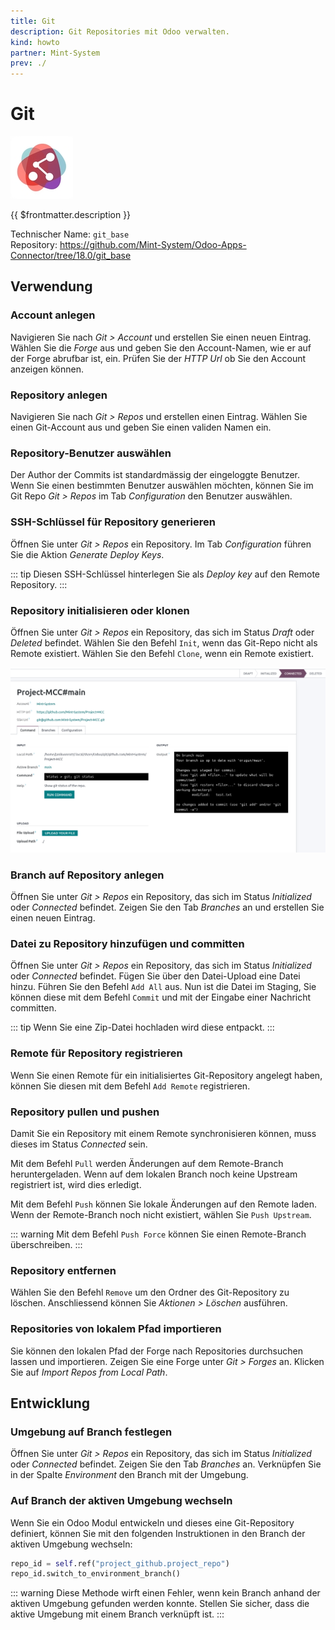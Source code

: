 ```yaml
---
title: Git
description: Git Repositories mit Odoo verwalten.
kind: howto
partner: Mint-System
prev: ./
---
```


# Git

![icons_odoo_git_base_modern](attachments/icons_odoo_git_base_modern.png)

{{ $frontmatter.description }}

Technischer Name: `git_base`\
Repository: <https://github.com/Mint-System/Odoo-Apps-Connector/tree/18.0/git_base>

## Verwendung

### Account anlegen

Navigieren Sie nach _Git > Account_ und erstellen Sie einen neuen Eintrag. Wählen Sie die _Forge_ aus und geben Sie den Account-Namen, wie er auf der Forge abrufbar ist, ein. Prüfen Sie der _HTTP Url_ ob Sie den Account anzeigen können.

### Repository anlegen

Navigieren Sie nach _Git > Repos_ und erstellen einen Eintrag. Wählen Sie einen Git-Account aus und geben Sie einen validen Namen ein.

### Repository-Benutzer auswählen

Der Author der Commits ist standardmässig der eingeloggte Benutzer. Wenn Sie einen bestimmten Benutzer auswählen möchten, können Sie im Git Repo _Git > Repos_ im Tab _Configuration_ den Benutzer auswählen.

### SSH-Schlüssel für Repository generieren

Öffnen Sie unter _Git > Repos_ ein Repository. Im Tab _Configuration_ führen Sie die Aktion _Generate Deploy Keys_.

::: tip
Diesen SSH-Schlüssel hinterlegen Sie als _Deploy key_ auf den Remote Repository.
:::

### Repository initialisieren oder klonen

Öffnen Sie unter _Git > Repos_ ein Repository, das sich im Status _Draft_ oder _Deleted_ befindet. Wählen Sie den Befehl `Init`, wenn das Git-Repo nicht als Remote existiert. Wählen Sie den Befehl `Clone`, wenn ein Remote existiert.

![](attachments/Git%20Base%20Screenshot.png)

### Branch auf Repository anlegen

Öffnen Sie unter _Git > Repos_ ein Repository, das sich im Status _Initialized_ oder _Connected_ befindet. Zeigen Sie den Tab _Branches_ an und erstellen Sie einen neuen Eintrag.

### Datei zu Repository hinzufügen und committen

Öffnen Sie unter _Git > Repos_ ein Repository, das sich im Status _Initialized_ oder _Connected_ befindet. Fügen Sie über den Datei-Upload eine Datei hinzu. Führen Sie den Befehl `Add All` aus. Nun ist die Datei im Staging, Sie können diese mit dem Befehl `Commit` und mit der Eingabe einer Nachricht committen.

::: tip
Wenn Sie eine Zip-Datei hochladen wird diese entpackt.
:::

### Remote für Repository registrieren

Wenn Sie einen Remote für ein initialisiertes Git-Repository angelegt haben, können Sie diesen mit dem Befehl `Add Remote` registrieren.

### Repository pullen und pushen

Damit Sie ein Repository mit einem Remote synchronisieren können, muss dieses im Status _Connected_ sein.

Mit dem Befehl `Pull` werden Änderungen auf dem Remote-Branch heruntergeladen. Wenn auf dem lokalen Branch noch keine Upstream registriert ist, wird dies erledigt.

Mit dem Befehl `Push` können Sie lokale Änderungen auf den Remote laden. Wenn der Remote-Branch noch nicht existiert, wählen Sie `Push Upstream`.

::: warning
Mit dem Befehl `Push Force` können Sie einen Remote-Branch überschreiben.
:::

### Repository entfernen

Wählen Sie den Befehl `Remove` um den Ordner des Git-Repository zu löschen. Anschliessend können Sie _Aktionen > Löschen_ ausführen.

### Repositories von lokalem Pfad importieren

Sie können den lokalen Pfad der Forge nach Repositories durchsuchen lassen und importieren. Zeigen Sie eine Forge unter _Git > Forges_ an. Klicken Sie auf _Import Repos from Local Path_.

## Entwicklung

### Umgebung auf Branch festlegen

Öffnen Sie unter _Git > Repos_ ein Repository, das sich im Status _Initialized_ oder _Connected_ befindet. Zeigen Sie den Tab _Branches_ an. Verknüpfen Sie in der Spalte _Environment_ den Branch mit der Umgebung.

### Auf Branch der aktiven Umgebung wechseln

Wenn Sie ein Odoo Modul entwickeln und dieses eine Git-Repository definiert, können Sie mit den folgenden Instruktionen in den Branch der aktiven Umgebung wechseln:

```python
repo_id = self.ref("project_github.project_repo")
repo_id.switch_to_environment_branch()
```

::: warning
Diese Methode wirft einen Fehler, wenn kein Branch anhand der aktiven Umgebung gefunden werden konnte. Stellen Sie sicher, dass die aktive Umgebung mit einem Branch verknüpft ist.
:::
